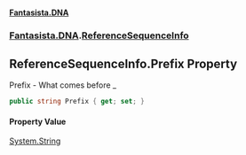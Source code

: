 #### [Fantasista.DNA](index.md 'index')
### [Fantasista.DNA](Fantasista.DNA.md 'Fantasista.DNA').[ReferenceSequenceInfo](Fantasista.DNA.ReferenceSequenceInfo.md 'Fantasista.DNA.ReferenceSequenceInfo')

## ReferenceSequenceInfo.Prefix Property

Prefix - What comes before _

```csharp
public string Prefix { get; set; }
```

#### Property Value
[System.String](https://docs.microsoft.com/en-us/dotnet/api/System.String 'System.String')